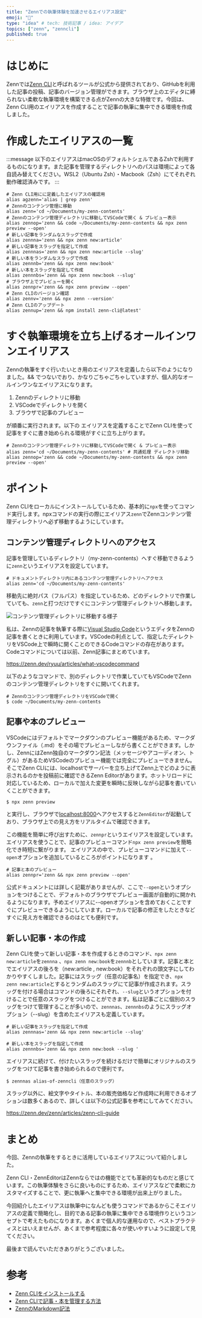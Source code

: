 ```yaml
---
title: "Zennでの執筆体験を加速させるエイリアス設定"
emoji: "🎢"
type: "idea" # tech: 技術記事 / idea: アイデア
topics: ["zenn", "zenncli"]
published: true
---
```


# はじめに

Zennでは[Zenn CLI](https://zenn.dev/zenn/articles/install-zenn-cli)と呼ばれるツールが公式から提供されており、GitHubを利用した記事の投稿、記事のバージョン管理ができます。ブラウザ上のエディタに縛られない柔軟な執筆環境を構築できる点がZennの大きな特徴です。今回は、Zenn CLI用のエイリアスを作成することで記事の執筆に集中できる環境を作成しました。

# 作成したエイリアスの一覧

:::message
以下のエイリアスはmacOSのデフォルトシェルであるZshで利用するものになります。また記事を管理するディレクトリへのパスは環境によって各自読み替えてください。WSL2（Ubuntu Zsh）・Macbook（Zsh）にてそれぞれ動作確認済みです。
:::

```shell:.zshrc
# Zenn CLI用にに定義したエイリアスの確認用
alias agzenn='alias | grep zenn'
# Zennのコンテンツ管理に移動
alias zenn='cd ~/Documents/my-zenn-contents'
# Zennのコンテンツ管理ディレクトリに移動してVSCodeで開く & プレビュー表示
alias zennop='zenn && code ~/Documents/my-zenn-contents && npx zenn preview --open'
# 新しい記事をランダムなスラッグで作成
alias zennna='zenn && npx zenn new:article'
# 新しい記事をスラッグを指定して作成
alias zennnas='zenn && npx zenn new:article --slug'
# 新しい本をランダムなスラッグで作成
alias zennnb='zenn && npx zenn new:book'
# 新しい本をスラッグを指定して作成
alias zennnbs='zenn && npx zenn new:book --slug'
# ブラウザ上でプレビューを開く
alias zennpr='zenn && npx zenn preview --open'
# Zenn CLIのバージョン確認
alias zennv='zenn && npx zenn --version'
# Zenn CLIのアップデート
alias zennup='zenn && npm install zenn-cli@latest'
```

# すぐ執筆環境を立ち上げるオールインワンエイリアス

Zennの執筆をすぐ行いたいとき用のエイリアスを定義したら以下のようになりました。&& でつないでおり、かなりごちゃごちゃしていますが、個人的なオールインワンなエイリアスになります。

1. Zennのディレクトリに移動
2. VSCodeでディレクトリを開く
3. ブラウザで記事のプレビュー

が順番に実行されます。以下の  エイリアスを定義することでZenn CLIを使って記事をすぐに書き始められる環境がすぐに立ち上がります。

```shell:.zshrc
# Zennのコンテンツ管理ディレクトリに移動してVSCodeで開く & プレビュー表示
alias zenn='cd ~/Documents/my-zenn-contents' # 共通処理 ディレクトリ移動
alias zennop='zenn && code ~/Documents/my-zenn-contents && npx zenn preview --open'
```

# ポイント

Zenn CLIをローカルにインストールしているため、基本的に`npx`を使ってコマンド実行します。npxコマンドの実行の際にエイリアス`zenn`でZennコンテンツ管理ディレクトリへ必ず移動するようにしています。
## コンテンツ管理ディレクトリへのアクセス

記事を管理しているディレクトリ（my-zenn-contents）へすぐ移動できるように`zenn`というエイリアスを設定しています。

```shell:.zshrc
# ドキュメントディレクトリ内にあるコンテンツ管理ディレクトリへアクセス
alias zenn='cd ~/Documents/my-zenn-contents'
```

移動先に絶対パス（フルパス）を指定しているため、どのディレクトリで作業していても、`zenn`と打つだけですぐにコンテンツ管理ディレクトリへ移動します。

![コンテンツ管理ディレクトリに移動する様子](https://storage.googleapis.com/zenn-user-upload/e84blxcz62h1s2s92vyq9e2ecyul)

私は、Zennの記事を執筆する際に[Visual Studio Code](https://code.visualstudio.com/)というエディタをZennの記事を書くときに利用しています。VSCodeの利点として、指定したディレクトリをVSCode上で瞬時に開くことのできるCodeコマンドの存在があります。Codeコマンドについては以前、Zenn記事にまとめています。

https://zenn.dev/ryuu/articles/what-vscodecommand

以下のようなコマンドで、別のディレクトリで作業していてもVSCodeでZennのコンテンツ管理ディレクトリをすぐに開いてくれます。

```shell:
# Zennのコンテンツ管理ディレクトリをVSCodeで開く
$ code ~/Documents/my-zenn-contents
```

## 記事や本のプレビュー

VSCodeにはデフォルトでマークダウンのプレビュー機能があるため、マークダウンファイル（.md）をその場でプレビューしながら書くことができます。しかし、ZennにはZenn独自のマークダウン記法（メッセージやアコーディオン、トグル）があるためVSCodeのプレビュー機能では完全にプレビューできません。そこでZenn CLIには、localhostでサーバーを立ち上げてZenn上でどのように表示されるのかを投稿前に確認できるZenn Editorがあります。ホットリロードに対応しているため、ローカルで加えた変更を瞬時に反映しながら記事を書いていくことができます。

```shell
$ npx zenn preview
```

と実行し、ブラウザで[localhost:8000](http://localhost:8000)へアクセスすると`ZennEditor`が起動しており、ブラウザ上での見え方をリアルタイムで確認できます。

この機能を簡単に呼び出すために、`zennpr`というエイリアスを設定しています。エイリアスを使うことで、記事のプレビューコマンド`npx zenn preview`を簡略化でき時短に繋がります。
エイリアスの中で、プレビューコマンドに加えて`--open`オプションを追加しているところがポイントになります 。

```shell:.zshrc
# 記事と本のプレビュー
alias zennpr='zenn && npx zenn preview --open'
```

公式ドキュメントには詳しく記載がありませんが、ここで`--open`というオプションをつけることで、デフォルトのブラウザでプレビュー画面が自動的に開かれるようになります。予めエイリアスに--openオプションを含めておくことですぐにプレビューできるようにしています。ローカルで記事の修正をしたときなどすぐに見え方を確認できるのはとても便利です。

## 新しい記事・本の作成

Zenn CLIを使って新しい記事・本を作成するときのコマンド、`npx zenn new:article`を`zennna` 、`npx zenn new:book`を`zennnb`としています。記事と本とでエイリアスの後ろを（new:article , new:book）をそれぞれの頭文字にしてわかりやすくしました。記事にはスラッグ（任意の記事名）を指定でき、`npx zenn new:article`とするとランダムのスラッグにて記事が作成されます。スラッグを付ける場合はコマンドの後ろにそれぞれ、`--slug`というオプションを付けることで任意のスラッグをつけることができます。私は記事ごとに個別のスラッグをつけて管理することが多いので、`zennnas`、`zennnbs`のようにスラッグオプション（--slug）を含めたエイリアスも定義しています。

```shell:.zshrc
# 新しい記事をスラッグを指定して作成
alias zennnas='zenn && npx zenn new:article --slug'

# 新しい本をスラッグを指定して作成
alias zennnbs='zenn && npx zenn new:book --slug '
```

エイリアスに続けて、付けたいスラッグを続けるだけで簡単にオリジナルのスラッグをつけて記事を書き始められるので便利です。

```shell
$ zennnas alias-of-zenncli（任意のスラッグ）
```

スラッグ以外に、絵文字やタイトル、本の販売価格など作成時に利用できるオプションは数多くあるので、詳しくは以下の公式記事を参考にしてみてください。

https://zenn.dev/zenn/articles/zenn-cli-guide

# まとめ

今回、Zennの執筆をするときに活用しているエイリアスについて紹介しました。

Zenn CLI・ZennEditorはZennならではの機能でとても革新的なものだと感じています。この執筆体験をさらに良いものにするため、エイリアスなどで柔軟にカスタマイズすることで、更に執筆へと集中できる環境が出来上がりました。

今回紹介したエイリアスは執筆中になんども使うコマンドであるからこそエイリアスの定義で簡略化し、目的である記事の執筆に集中できる環境作りというコンセプトで考えたものになります。あくまで個人的な運用なので、ベストプラクティスとはいえませんが、あくまで参考程度に各々が使いやすいように設定して見てください。

最後まで読んでいただきありがとうございました。

# 参考

- [Zenn CLIをインストールする](https://zenn.dev/zenn/articles/install-zenn-cli)
- [Zenn CLIで記事・本を管理する方法](https://zenn.dev/zenn/articles/zenn-cli-guide)
- [ZennのMarkdown記法](https://zenn.dev/zenn/articles/markdown-guide)